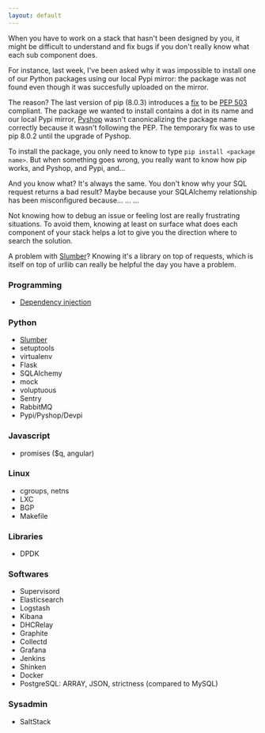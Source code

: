 ```yaml
---
layout: default
---
```


When you have to work on a stack that hasn't been designed by you, it might be
difficult to understand and fix bugs if you don't really know what each sub
component does.

For instance, last week, I've been asked why it was impossible to install one
of our Python packages using our local Pypi mirror: the package was not found
even though it was succesfully uploaded on the mirror.

The reason? The last version of pip (8.0.3) introduces a
[fix](https://github.com/pypa/pip/commit/8e236dd6a09bd2f70f9d4fc886da8c354d4c58f2)
to be [PEP 503](https://www.python.org/dev/peps/pep-0503/) compliant. The
package we wanted to install contains a dot in its name and our local Pypi
mirror, [Pyshop](https://github.com/mardiros/pyshop) wasn't canonicalizing the
package name correctly because it wasn't following the PEP. The temporary fix
was to use pip 8.0.2 until the upgrade of Pyshop.

To install the package, you only need to know to type `pip install <package
name>`. But when something goes wrong, you really want to know how pip works,
and Pyshop, and Pypi, and...

And you know what? It's always the same. You don't know why your SQL request
returns a bad result? Maybe because your SQLAlchemy relationship has been
misconfigured because... ... ...

Not knowing how to debug an issue or feeling lost are really frustrating
situations. To avoid them, knowing at least on surface what does each component
of your stack helps a lot to give you the direction where to search the
solution.

A problem with [Slumber](slumber)? Knowing it's a library on top of requests,
which is itself on top of urllib can really be helpful the day you have a
problem.


### Programming

* [Dependency injection](dependency_injection)


### Python

* [Slumber](slumber)
* setuptools
* virtualenv
* Flask
* SQLAlchemy
* mock
* voluptuous
* Sentry
* RabbitMQ
* Pypi/Pyshop/Devpi


### Javascript

* promises ($q, angular)


### Linux

* cgroups, netns
* LXC
* BGP
* Makefile


### Libraries

* DPDK


### Softwares

* Supervisord
* Elasticsearch
* Logstash
* Kibana
* DHCRelay
* Graphite
* Collectd
* Grafana
* Jenkins
* Shinken
* Docker
* PostgreSQL: ARRAY, JSON, strictness (compared to MySQL)


### Sysadmin

* SaltStack
